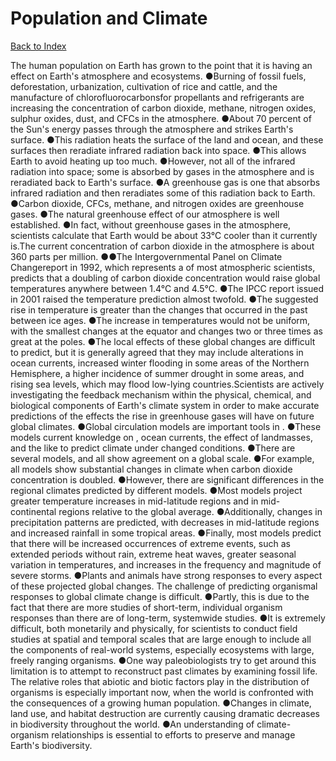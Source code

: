 # Population and Climate
[Back to Index](https://github.com/windows10010/tpoExtractor/blob/master/README.md)

The human population on Earth has grown to the point that it is having an effect on Earth's atmosphere and ecosystems. ●Burning of fossil fuels, deforestation, urbanization, cultivation of rice and cattle, and the manufacture of chlorofluorocarbonsfor propellants and refrigerants are increasing the concentration of carbon dioxide, methane, nitrogen oxides, sulphur oxides, dust, and CFCs in the atmosphere. ●About 70 percent of the Sun's energy passes through the atmosphere and strikes Earth's surface. ●This radiation heats the surface of the land and ocean, and these surfaces then reradiate infrared radiation back into space. ●This allows Earth to avoid heating up too much. ●However, not all of the infrared radiation into space; some is absorbed by gases in the atmosphere and is reradiated back to Earth's surface. ●A greenhouse gas is one that absorbs infrared radiation and then reradiates some of this radiation back to Earth. ●Carbon dioxide, CFCs, methane, and nitrogen oxides are greenhouse gases. ●The natural greenhouse effect of our atmosphere is well established. ●In fact, without greenhouse gases in the atmosphere, scientists calculate that Earth would be about 33°C cooler than it currently is.The current concentration of carbon dioxide in the atmosphere is about 360 parts per million. ●●The Intergovernmental Panel on Climate Changereport in 1992, which represents a of most atmospheric scientists, predicts that a doubling of carbon dioxide concentration would raise global temperatures anywhere between 1.4°C and 4.5°C. ●The IPCC report issued in 2001 raised the temperature prediction almost twofold. ●The suggested rise in temperature is greater than the changes that occurred in the past between ice ages. ●The increase in temperatures would not be uniform, with the smallest changes at the equator and changes two or three times as great at the poles. ●The local effects of these global changes are difficult to predict, but it is generally agreed that they may include alterations in ocean currents, increased winter flooding in some areas of the Northern Hemisphere, a higher incidence of summer drought in some areas, and rising sea levels, which may flood low-lying countries.Scientists are actively investigating the feedback mechanism within the physical, chemical, and biological components of Earth's climate system in order to make accurate predictions of the effects the rise in greenhouse gases will have on future global climates. ●Global circulation models are important tools in . ●These models current knowledge on , ocean currents, the effect of landmasses, and the like to predict climate under changed conditions. ●There are several models, and all show agreement on a global scale. ●For example, all models show substantial changes in climate when carbon dioxide concentration is doubled. ●However, there are significant differences in the regional climates predicted by different models. ●Most models project greater temperature increases in mid-latitude regions and in mid-continental regions relative to the global average. ●Additionally, changes in precipitation patterns are predicted, with decreases in mid-latitude regions and increased rainfall in some tropical areas. ●Finally, most models predict that there will be increased occurrences of extreme events, such as extended periods without rain, extreme heat waves, greater seasonal variation in temperatures, and increases in the frequency and magnitude of severe storms. ●Plants and animals have strong responses to every aspect of these projected global changes. The challenge of predicting organismal responses to global climate change is difficult. ●Partly, this is due to the fact that there are more studies of short-term, individual organism responses than there are of long-term, systemwide studies. ●It is extremely difficult, both monetarily and physically, for scientists to conduct field studies at spatial and temporal scales that are large enough to include all the components of real-world systems, especially ecosystems with large, freely ranging organisms. ●One way paleobiologists try to get around this limitation is to attempt to reconstruct past climates by examining fossil life. The relative roles that abiotic and biotic factors play in the distribution of organisms is especially important now, when the world is confronted with the consequences of a growing human population. ●Changes in climate, land use, and habitat destruction are currently causing dramatic decreases in biodiversity throughout the world. ●An understanding of climate-organism relationships is essential to efforts to preserve and manage Earth's biodiversity.